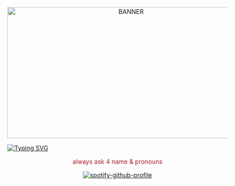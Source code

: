 

<p align="center"> <img src="https://i.ibb.co/k8xPcJH/for-github.png" width="550" height="300" alt="BANNER"/> 
  
<a href="https://git.io/typing-svg"><img src="https://readme-typing-svg.demolab.com?font=Barrio&duration=2000&pause=10&color=A81D2A&center=true&vCenter=true&width=435&lines=salt+to+taste;salt+for+the+little+hole;in+that+face" alt="Typing SVG" /></a>

<p align="center" style="color: #A81D2A;">always ask 4 name & pronouns</p>

<p align="center">
  <a href="https://spotify-github-profile.kittinanx.com/api/view?uid=nxy9aa2smpdjkrrbx547hnjj0&redirect=true">
    <img src="https://spotify-github-profile.kittinanx.com/api/view?uid=nxy9aa2smpdjkrrbx547hnjj0&cover_image=true&theme=natemoo-re&show_offline=true&background_color=121212&interchange=true&bar_color=53b14f&bar_color_cover=false" alt="spotify-github-profile" />
  </a>
</p>

